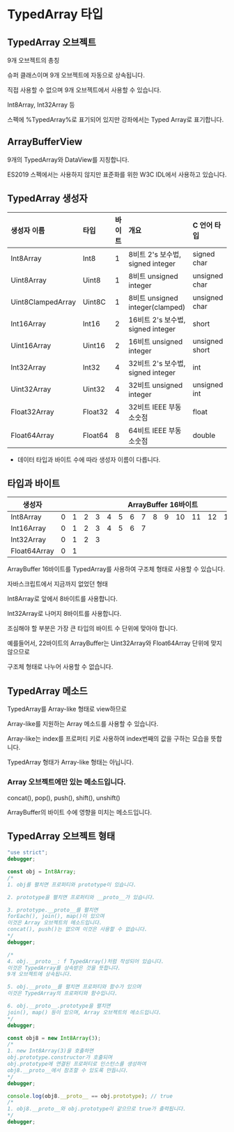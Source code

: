 # TypedArray 타입

## TypedArray 오브젝트

9개 오브젝트의 총칭

슈퍼 클래스이며 9개 오브젝트에 자동으로 상속됩니다.

직접 사용할 수 없으며 9개 오브젝트에서 사용할 수 있습니다.

Int8Array, Int32Array 등

스펙에 %TypedArray%로 표기되어 있지만 강좌에서는 Typed Array로 표기합니다.

## ArrayBufferView

9개의 TypedArray와 DataView를 지칭합니다.

ES2019 스펙에서는 사용하지 않지만 표준화를 위한 W3C IDL에서 사용하고 있습니다.

## TypedArray 생성자

| 생성자 이름       | 타입    | 바이트 | 개요                              | C 언어 타입    |
| :---------------- | :------ | :----- | :-------------------------------- | :------------- |
| Int8Array         | Int8    | 1      | 8비트 2's 보수법, signed integer  | signed char    |
| Uint8Array        | Uint8   | 1      | 8비트 unsigned integer            | unsigned char  |
| Uint8ClampedArray | Uint8C  | 1      | 8비트 unsigned integer(clamped)   | unsigned char  |
| Int16Array        | Int16   | 2      | 16비트 2's 보수법, signed integer | short          |
| Uint16Array       | Uint16  | 2      | 16비트 unsigned integer           | unsigned short |
| Int32Array        | Int32   | 4      | 32비트 2's 보수법, signed integer | int            |
| Uint32Array       | Uint32  | 4      | 32비트 unsigned integer           | unsigned int   |
| Float32Array      | Float32 | 4      | 32비트 IEEE 부동 소숫점           | float          |
| Float64Array      | Float64 | 8      | 64비트 IEEE 부동 소숫점           | double         |

- 데이터 타입과 바이트 수에 따라 생성자 이름이 다릅니다.

## 타입과 바이트

<table>
    <thead>
        <tr>
            <th>생성자</th>
            <th colspan=16>ArrayBuffer 16바이트</th>
        </tr>
    </thead>
    <tbody>
        <tr>
            <td>Int8Array</td>
            <td>0</td>
            <td>1</td>
            <td>2</td>
            <td>3</td>
            <td>4</td>
            <td>5</td>
            <td>6</td>
            <td>7</td>
            <td>8</td>
            <td>9</td>
            <td>10</td>
            <td>11</td>
            <td>12</td>
            <td>13</td>
            <td>14</td>
            <td>15</td>
        </tr>
        <tr>
            <td>Int16Array</td>
            <td>0</td>
            <td>1</td>
            <td>2</td>
            <td>3</td>
            <td>4</td>
            <td>5</td>
            <td>6</td>
            <td>7</td>
        </tr>
        <tr>
            <td>Int32Array</td>
            <td>0</td>
            <td>1</td>
            <td>2</td>
            <td>3</td>
        </tr>
        <tr>
            <td>Float64Array</td>
            <td>0</td>
            <td>1</td>
        </tr>
    </tbody>
</table>

ArrayBuffer 16바이트를 TypedArray를 사용하여 구조체 형태로 사용할 수 있습니다.

자바스크립트에서 지금까지 없었던 형태

Int8Array로 앞에서 8바이트를 사용합니다.

Int32Array로 나머지 8바이트를 사용합니다.

조심해야 할 부분은 가장 큰 타입의 바이트 수 단위에 맞아야 합니다.

예를들어서, 22바이트의 ArrayBuffer는 Uint32Array와 Float64Array 단위에 맞지 않으므로

구조체 형태로 나누어 사용할 수 없습니다.

## TypedArray 메소드

TypedArray를 Array-like 형태로 view하므로

Array-like를 지원하는 Array 메소드를 사용할 수 있습니다.

Array-like는 index를 프로퍼티 키로 사용하여 index번째의 값을 구하는 모습을 뜻합니다.

TypedArray 형태가 Array-like 형태는 아닙니다.

### Array 오브젝트에만 있는 메소드입니다.

concat(), pop(), push(), shift(), unshift()

ArrayBuffer의 바이트 수에 영향을 미치는 메소드입니다.

## TypedArray 오브젝트 형태

```js
"use strict";
debugger;

const obj = Int8Array;
/*
1. obj를 펼치면 프로퍼티와 prototype이 있습니다.

2. prototype을 펼치면 프로퍼티와 __proto__가 있습니다.

3. prototype.__proto__를 펼치면
forEach(), join(), map()이 있으며
이것은 Array 오브젝트의 메소드입니다.
concat(), push()는 없으며 이것은 사용할 수 없습니다.
*/
debugger;

/*
4. obj.__proto__: f TypedArray()처럼 작성되어 있습니다.
이것은 TypedArray를 상속받은 것을 뜻합니다.
9개 오브젝트에 상속됩니다.

5. obj.__proto__를 펼치면 프로퍼티와 함수가 있으며
이것은 TypedArray의 프로퍼티와 함수입니다.

6. obj.__proto__.prototype을 펼치면
join(), map() 등이 있으며, Array 오브젝트의 메소드입니다.
*/
debugger;

const obj8 = new Int8Array(3);
/*
1. new Int8Array(3)을 호출하면
obj.prototype.constructor가 호출되며
obj.prototype에 연결된 프로퍼티로 인스턴스를 생성하여
obj8.__proto__에서 참조할 수 있도록 만듭니다.
*/
debugger;

console.log(obj8.__proto__ == obj.prototype); // true
/*
1. obj8.__proto__와 obj.prototype이 같으므로 true가 출력됩니다.
*/
debugger;
```
